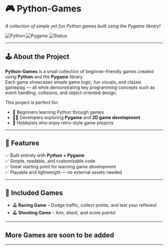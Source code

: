 # 🎮 Python-Games
*A collection of simple yet fun Python games built using the Pygame library!*

![Python](https://img.shields.io/badge/Python-3.x-blue.svg)
![Pygame](https://img.shields.io/badge/Library-Pygame-green.svg)
![Status](https://img.shields.io/badge/Status-Active-success.svg)

---

## 🕹️ About the Project
**Python-Games** is a small collection of beginner-friendly games created using **Python** and the **Pygame** library.  
Each game showcases simple game logic, fun visuals, and classic gameplay — all while demonstrating key programming concepts such as event handling, collisions, and object-oriented design.

This project is perfect for:
- 🧠 Beginners learning Python through games  
- 👨‍💻 Developers exploring **Pygame** and **2D game development**  
- 🎨 Hobbyists who enjoy retro-style game projects  

---

## 🎯 Features
✅ Built entirely with **Python + Pygame**  
✅ Simple, readable, and customizable code  
✅ Great starting point for learning game development  
✅ Playable and lightweight — no external assets needed  

---

## 🧩 Included Games
- 🕹️ **Racing Game** – Dodge traffic, collect points, and test your reflexes!
- 🕹️ **Shooting Game** – Aim, shoot, and score points!

---

## More Games are soon to be added

---
